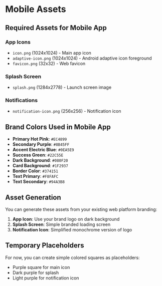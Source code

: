 # Mobile Assets

## Required Assets for Mobile App

### App Icons
- `icon.png` (1024x1024) - Main app icon
- `adaptive-icon.png` (1024x1024) - Android adaptive icon foreground
- `favicon.png` (32x32) - Web favicon

### Splash Screen
- `splash.png` (1284x2778) - Launch screen image

### Notifications
- `notification-icon.png` (256x256) - Notification icon

## Brand Colors Used in Mobile App

- **Primary Hot Pink**: `#EC4899`
- **Secondary Purple**: `#8B45FF` 
- **Accent Electric Blue**: `#0EA5E9`
- **Success Green**: `#22C55E`
- **Dark Background**: `#080F20`
- **Card Background**: `#1F2937`
- **Border Color**: `#374151`
- **Text Primary**: `#F8FAFC`
- **Text Secondary**: `#94A3B8`

## Asset Generation

You can generate these assets from your existing web platform branding:

1. **App Icon**: Use your brand logo on dark background
2. **Splash Screen**: Simple branded loading screen
3. **Notification Icon**: Simplified monochrome version of logo

## Temporary Placeholders

For now, you can create simple colored squares as placeholders:
- Purple square for main icon
- Dark purple for splash
- Light purple for notification icon
